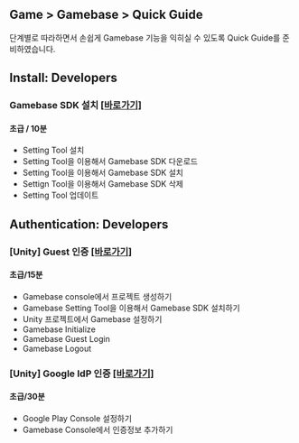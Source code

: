 ## Game > Gamebase > Quick Guide

단계별로 따라하면서 손쉽게 Gamebase 기능을 익히실 수 있도록 Quick Guide를 준비하였습니다.

## Install: Developers

### Gamebase SDK 설치 [\[바로가기\]](https://forward.nhn.com/2021/hands-on-labs/gamebase.install-with-setting-tool/)

#### 초급 / 10분
	
* Setting Tool 설치
* Setting Tool을 이용해서 Gamebase SDK 다운로드
* Setting Tool을 이용해서 Gamebase SDK 설치
* Settign Tool을 이용해서 Gamebase SDK 삭제
* Setting Tool 업데이트

## Authentication: Developers

### [Unity] Guest 인증 [\[바로가기\]](https://forward.nhn.com/2021/hands-on-labs/gamebase.guest-auth-on-unity/)

#### 초급/15분

* Gamebase console에서 프로젝트 생성하기
* Gamebase Setting Tool을 이용해서 Gamebase SDK 설치하기
* Unity 프로젝트에서 Gamebase 설정하기
* Gamebase Initialize
* Gamebase Guest Login
* Gamebase Logout

### [Unity] Google IdP 인증 [\[바로가기\]](https://forward.nhn.com/2021/hands-on-labs/gamebase.google-setting/)

#### 초급/30분

* Google Play Console 설정하기
* Gamebase Console에서 인증정보 추가하기


